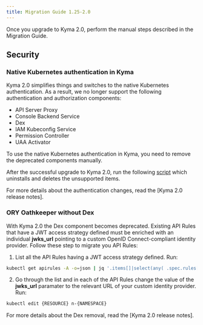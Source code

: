 ```yaml
---
title: Migration Guide 1.25-2.0
---
```


Once you upgrade to Kyma 2.0, perform the manual steps described in the Migration Guide.

## Security

### Native Kubernetes authentication in Kyma

Kyma 2.0 simplifies things and switches to the native Kubernetes authentication. As a result, we no longer support the following authentication and authorization components:

- API Server Proxy
- Console Backend Service
- Dex
- IAM Kubeconfig Service
- Permission Controller
- UAA Activator

To use the native Kubernetes authentication in Kyma, you need to remove the deprecated components manually.

After the successful upgrade to Kyma 2.0, run the following [script](.assets/1.25-2.0-remove-deprecated-resources.sh) which uninstalls and deletes the unsupported items.

For more details about the authentication changes, read the [Kyma 2.0 release notes].

### ORY Oathkeeper without Dex

With Kyma 2.0 the Dex component becomes deprecated. Existing API Rules that have a JWT access strategy defined must be enriched with an individual **jwks_url** pointing to a custom OpenID Connect-compliant identity provider. Follow these step to migrate you API Rules:

1. List all the API Rules having a JWT access strategy defined. Run:

```bash
kubectl get apirules -A -o=json | jq '.items[]|select(any( .spec.rules[].accessStrategies[]; .handler=="jwt"))|.metadata'
```

2. Go through the list and in each of the API Rules change the value of the **jwks_url** paramater to the relevant URL of your custom identity provider. Run:

```bash
kubectl edit {RESOURCE} n-{NAMESPACE}
```

For more details about the Dex removal, read the [Kyma 2.0 release notes].
